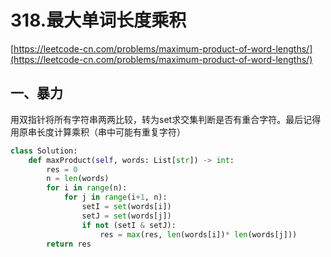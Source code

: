 # 318.最大单词长度乘积

[https://leetcode-cn.com/problems/maximum-product-of-word-lengths/](https://leetcode-cn.com/problems/maximum-product-of-word-lengths/)

## 一、暴力
用双指针将所有字符串两两比较，转为set求交集判断是否有重合字符。最后记得用原串长度计算乘积（串中可能有重复字符）

```python
class Solution:
    def maxProduct(self, words: List[str]) -> int:
        res = 0
        n = len(words)
        for i in range(n):
            for j in range(i+1, n):
                setI = set(words[i])
                setJ = set(words[j])
                if not (setI & setJ):
                    res = max(res, len(words[i])* len(words[j]))
        return res
```
